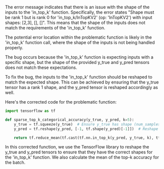The error message indicates that there is an issue with the shape of the inputs to the 'in_top_k' function. Specifically, the error states "Shape must be rank 1 but is rank 0 for 'in_top_k/InTopKV2' (op: 'InTopKV2') with input shapes: [2,3], [], []". This means that the shape of the inputs does not match the requirements of the 'in_top_k' function.

The potential error location within the problematic function is likely in the 'in_top_k' function call, where the shape of the inputs is not being handled properly.

The bug occurs because the 'in_top_k' function is expecting inputs with a specific shape, but the shape of the provided y_true and y_pred tensors does not match these expectations.

To fix the bug, the inputs to the 'in_top_k' function should be reshaped to match the expected shape. This can be achieved by ensuring that the y_true tensor has a rank 1 shape, and the y_pred tensor is reshaped accordingly as well.

Here's the corrected code for the problematic function:

```python
import tensorflow as tf

def sparse_top_k_categorical_accuracy(y_true, y_pred, k=5):
    y_true = tf.squeeze(y_true)  # Ensure y_true has shape (num_samples,)
    y_pred = tf.reshape(y_pred, [-1, tf.shape(y_pred)[-1]])  # Reshape y_pred

    return tf.reduce_mean(tf.cast(tf.nn.in_top_k(y_pred, y_true, k), tf.float32))
```

In this corrected function, we use the TensorFlow library to reshape the y_true and y_pred tensors to ensure that they have the correct shapes for the 'in_top_k' function. We also calculate the mean of the top-k accuracy for the batch.